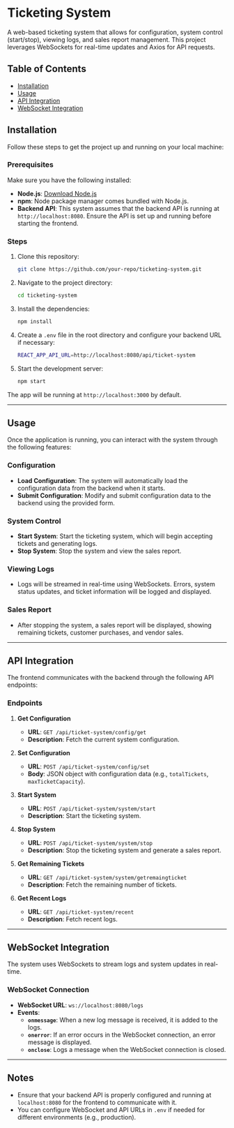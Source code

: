 # Ticketing System

A web-based ticketing system that allows for configuration, system control (start/stop), viewing logs, and sales report management. This project leverages WebSockets for real-time updates and Axios for API requests.

## Table of Contents
- [Installation](#installation)
- [Usage](#usage)
- [API Integration](#api-integration)
- [WebSocket Integration](#websocket-integration)

## Installation

Follow these steps to get the project up and running on your local machine:

### Prerequisites

Make sure you have the following installed:

- **Node.js**: [Download Node.js](https://nodejs.org/)
- **npm**: Node package manager comes bundled with Node.js.
- **Backend API**: This system assumes that the backend API is running at `http://localhost:8080`. Ensure the API is set up and running before starting the frontend.

### Steps

1. Clone this repository:
    ```bash
    git clone https://github.com/your-repo/ticketing-system.git
    ```

2. Navigate to the project directory:
    ```bash
    cd ticketing-system
    ```

3. Install the dependencies:
    ```bash
    npm install
    ```

4. Create a `.env` file in the root directory and configure your backend URL if necessary:
    ```bash
    REACT_APP_API_URL=http://localhost:8080/api/ticket-system
    ```

5. Start the development server:
    ```bash
    npm start
    ```

The app will be running at `http://localhost:3000` by default.

---

## Usage

Once the application is running, you can interact with the system through the following features:

### Configuration
- **Load Configuration**: The system will automatically load the configuration data from the backend when it starts.
- **Submit Configuration**: Modify and submit configuration data to the backend using the provided form.

### System Control
- **Start System**: Start the ticketing system, which will begin accepting tickets and generating logs.
- **Stop System**: Stop the system and view the sales report.

### Viewing Logs
- Logs will be streamed in real-time using WebSockets. Errors, system status updates, and ticket information will be logged and displayed.

### Sales Report
- After stopping the system, a sales report will be displayed, showing remaining tickets, customer purchases, and vendor sales.

---

## API Integration

The frontend communicates with the backend through the following API endpoints:

### Endpoints

1. **Get Configuration**
   - **URL**: `GET /api/ticket-system/config/get`
   - **Description**: Fetch the current system configuration.
   
2. **Set Configuration**
   - **URL**: `POST /api/ticket-system/config/set`
   - **Body**: JSON object with configuration data (e.g., `totalTickets`, `maxTicketCapacity`).

3. **Start System**
   - **URL**: `POST /api/ticket-system/system/start`
   - **Description**: Start the ticketing system.

4. **Stop System**
   - **URL**: `POST /api/ticket-system/system/stop`
   - **Description**: Stop the ticketing system and generate a sales report.

5. **Get Remaining Tickets**
   - **URL**: `GET /api/ticket-system/system/getremaingticket`
   - **Description**: Fetch the remaining number of tickets.

6. **Get Recent Logs**
   - **URL**: `GET /api/ticket-system/recent`
   - **Description**: Fetch recent logs.

---

## WebSocket Integration

The system uses WebSockets to stream logs and system updates in real-time.

### WebSocket Connection

- **WebSocket URL**: `ws://localhost:8080/logs`
- **Events**:
  - **`onmessage`**: When a new log message is received, it is added to the logs.
  - **`onerror`**: If an error occurs in the WebSocket connection, an error message is displayed.
  - **`onclose`**: Logs a message when the WebSocket connection is closed.

---

## Notes

- Ensure that your backend API is properly configured and running at `localhost:8080` for the frontend to communicate with it.
- You can configure WebSocket and API URLs in `.env` if needed for different environments (e.g., production).

